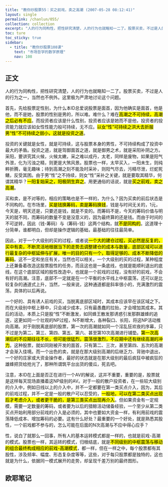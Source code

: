 ```yaml
---
title: "教你炒股票55：买之前戏，卖之高潮 (2007-05-28 08:12:41)"
layout: single
permalink: /chanlun/055/
collection: collection
excerpt: "人的行为同构性，把性研究清楚，人的行为也就略知一二了。股票买卖，不过是人的行为之一，当然也不例外。这里极为严肃地讨论这个问题。"
toc: ture
toc_sticky: true
sidebar:
  - title: "教你炒股票108课"
    text: "市场哲学的数学原理"
    nav: 108
---
```

## 正文

人的行为同构性，把性研究清楚，人的行为也就略知一二了。股票买卖，不过是人的行为之一，当然也不例外。这里极为严肃地讨论这个问题。

首先，先给股票定性别，为什么本ID总爱说股票是面首，因为他确实是面首，他是他，而不是她，股票的性别是男的，所以难。难什么？难在<mark>高潮之不可持续，高潮之后必有不应</mark>。而投资者应该是什么性别，投资者应该是她而不是他，投资者的投资能力就应该如女性性能力般可持续，无不应。<mark>以女“性”可持续之洪大去折服男“性”不可持续之弱小，这就是投资之道</mark>。

投资的关键就是女性，就是可持续，这与股票本身的男性，不可持续构成了投资中最大的矛盾。投资之道，就是驾御面首之道，就是御男之术，就是采阳补阴之方。采阳，要讲究其火候，火候太嫩，采之难以成丹，太老，同样是废物，如果是阳气外泄，化为污浊之精，则更是大煞风景。股票也一样，太早买入，一阳未生，则纯粹折腾，毫无趣味；待到高潮之刻不能及时采补，则阳气尽去，污精尽泄，烂蛇死鳝，反受其困。由于男“性”之不持续，则女“性”采补之关键，就是要取其精华，何谓其精华？<mark>一阳复始采之，阳极阴生弃之</mark>。用更通俗的话说，就是<mark>买之前戏，卖之高潮</mark>。

买和卖，是不对等的，相应的策略也是不一样的，为什么？因为买卖的前后状态是不同构的。在市场里，<mark>买是钱换筹码，卖是筹码换钱</mark>，钱是与时间无关的，1元，今天是，明天还是，只要还是钱，就是不变的。而筹码不是，今天的筹码价值与明天的就不同，而筹码的数量不变是没意义的，因为最终算的还是钱。而由于时间的不可逆转，因此（钱-筹码）与（筹码-钱）这两个结构，就<mark>不是同构的</mark>。这道理十分简单，谁都明白，但却是操作逻辑的基础，最基础的往往最简单。

因此，对于一个大级别的买的过程，或者说<mark>一个大的建仓过程，买必然是反复的，买中有卖，不断灵活地根据当下的走势去调整建仓的成本与数量，底部区域可以进行最复杂的中枢延伸与扩展，唯一的目的只有一个，取得足够的、成本不断降低的筹码</mark>。这不一定和坐庄有关，当然也可以相关。一个大级别的买的过程，某种程度上还兼备着改造这股票股性的任务，而且这也是一条底线，也就是能顺利退出的底线，在这个底部区域的股性改造中，也就是一个前戏的过程，没有好的前戏，不会有好的高潮。注意，底部不一定就是在一个平衡的水平线上中枢震荡，还可以是比较复杂的通道式上升，当然，一般来说，这种通道都是斜率很小的，充满激烈的震荡，具体的以后再说。

一个好的、具有诱人前戏的买，当脱离底部区域时，其成本应该早在该区域之下。而在大级别中枢上移中，只会减少成本，只有最愚蠢的拉抬，才会增加其成本。其后的活动，本质上只是股“性”不断激发，如同蜂王散发那诱惑引发那群雄蜂的追逐，这更如同一个壮观的NP过程，N不断增大，各种裂口、长阳，将这NP活动推向高潮。对于刚脱离底部的股票，第一次的高潮就如同一个淫乱狂欢夜的序幕，只不过是为第二、第三、第四、第五、第六、甚至第10次高潮进行铺垫。<mark>第一次高潮后的不应期往往不长，但可能很猛烈，震荡很激烈，不应期中还有继续高潮的冲力</mark>。这种股票，就如同刚被开发的面首，只有第二、三次，甚至第四、五次的高潮才会渐入佳境。而一个出色的卖，就是在那大级别高潮的后继乏力、背驰中退出，一个好的庄家或大资金操作者，最好的状态就是在那大级别的最后疯狂中被疯狂的雄蜂把货给抢光了，那种所谓筑平台出货的傻瓜，死去吧。

注意，本ID在上面是否正在进行一个AV的解说，这并不重要，重要的是，股票就是这样每天现场直播着这NP级别的AV。对于一般的散户投资者，在一些较大级别的介入中，例如日线以上的介入中，并不一定都要在第一类买点介入，因为，其后的前戏过程，并不一定是一般的散户可以忍受的，<mark>一般地，可以在第二类买点出现后才考虑介入，或者更干脆的，是第三类买点出现再介入</mark>。但如果资金有一定规模，需要一定数量的筹码，或者要为以后的猎鲸活动储备经验，一个至少从第二类买点开始利用部分前戏的介入是必须的，其中也要如大资金一样，有利用前戏的震荡降低成本、增加筹码的必要。这有什么好处？最重要的一个好处，就是熟悉其股性，一个前戏都不参与的，怎么可能在后面的N次高潮与不应中得心应手？

性，说白了就那么一回事，所有人的基本运转模式都是一样的，也就是前戏-高潮的模式。股票也一样，其运转的模式，归根结底，就是<mark>不同级别的中枢震荡与移动的组合最终构成相应的前戏-高潮模式</mark>，都一样，但在一样之中，每个股票都有其股性，涉及频率、幅度、形态复杂度等等，这些，对于每只股票都是独特的，这也就是为什么，依据同一模式展开的走势，却呈现千差万别的最终图形。

## 欧耶笔记